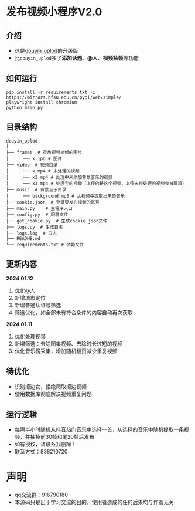 # 发布视频小程序V2.0
## 介绍
- 这是[douyin_uplod](https://github.com/Superheroff/douyin_uplod/tree/main)的升级版
- 比`douyin_uplod`多了**添加话题**、**@人**、**视频抽帧**等功能

## 如何运行
```shell
pip install -r requirements.txt -i https://mirrors.bfsu.edu.cn/pypi/web/simple/
playwright install chromium
python main.py
```
## 目录结构
```text
douyin_uplod
│
├── frames  # 存放视频抽帧的图片
│     └── x.jpg # 图片
├── video  # 视频目录
│     └── x.mp4 # 未处理的视频
│     └── x2.mp4 # 处理中未添加背景音乐的视频
│     └── x3.mp4 # 处理完的视频（上传的是这个视频，上传未经处理的视频会被限流）
├── music  # 背景音乐目录
│     └── background.mp3 # 从视频中提取出来的音乐
├── cookie.json  # 登录要发布视频的账号
├── main.py    # 主程序入口
├── config.py  # 配置文件
├── get_cookie.py  # 生成cookie.json文件
├── logs.py  # 生成日志
├── logs.log  # 日志
├── README.md
└── requirements.txt # 依赖文件
```
## 更新内容
**2024.01.12**
1. 优化@人
2. 新增城市定位
3. 新增普通认证号筛选
4. 筛选优化，如全部未有符合条件的内容自动再次获取


**2024.01.11**
1. 优化处理视频
2. 新增筛选：去除图集视频、去除时长过短的视频
3. 优化音乐榜采集，增加随机翻页减少重复视频

## 待优化
- 识别擦边女，拒绝爬取擦边视频
- 使用数据库彻底解决视频重复问题


## 运行逻辑
- 每隔半小时随机从抖音热门音乐中选择一首，从选择的音乐中随机提取一条视频，并抽掉前30帧和尾20帧后发布
- 如有侵权，请联系我删除！
- 联系方式：838210720

# 声明
- qq交流群：916790180
- 本源码只是出于学习交流的目的，使用者造成的任何后果均与作者无关
